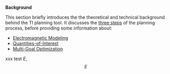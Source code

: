 **Background**

This section briefly introduces the the theoretical and technical background behind the TI planning tool. It discusses the [three steps](/docs/welcome/what_is_ti_planning_tool.md) of the planning process, before providing some information about:
* [Electromagnetic Modeling](/docs/background/electromagnetic_modeling.md)
* [Quantities-of-Interest](/docs/background/electromagnetic_modeling/quantities_of_interest.md)
* [Multi-Goal Optimization](/docs/background/multi_goal_optimization.md)

xxx test $E$, $$E$$
